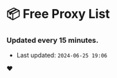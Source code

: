 # :package: Free Proxy List
### Updated every 15 minutes.

- Last updated: `2024-06-25 19:06`

:heart:
